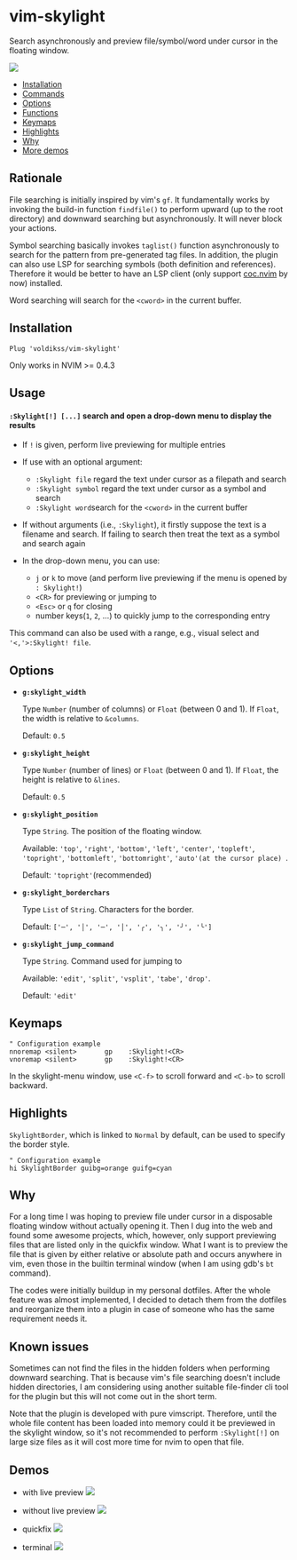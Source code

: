 # vim-skylight

Search asynchronously and preview file/symbol/word under cursor in the floating window.

![](https://user-images.githubusercontent.com/20282795/107115215-fc7ee800-68a5-11eb-88cf-b66bb2c64257.png)

- [Installation](#installation)
- [Commands](#commands)
- [Options](#options)
- [Functions](#functions)
- [Keymaps](#keymaps)
- [Highlights](#highlights)
- [Why](#why)
- [More demos](#demos)

## Rationale

File searching is initially inspired by vim's `gf`. It fundamentally works by
invoking the build-in function `findfile()` to perform upward (up to the root
directory) and downward searching but asynchronously. It will never block your
actions.

Symbol searching basically invokes `taglist()` function asynchronously to
search for the pattern from pre-generated tag files. In addition, the plugin
can also use LSP for searching symbols (both definition and references).
Therefore it would be better to have an LSP client (only support [coc.nvim][1]
by now) installed.

Word searching will search for the `<cword>` in the current buffer.

## Installation

```vim
Plug 'voldikss/vim-skylight'
```

Only works in NVIM >= 0.4.3

## Usage

#### `:Skylight[!] [...]` search and open a drop-down menu to display the results

- If `!` is given, perform live previewing for multiple entries
- If use with an optional argument:
  - `:Skylight file` regard the text under cursor as a filepath and search
  - `:Skylight symbol` regard the text under cursor as a symbol and search
  - `:Skylight word`search for the `<cword>` in the current buffer
- If without arguments (i.e., `:Skylight`), it firstly suppose the text is a
  filename and search. If failing to search then treat the text as a symbol
  and search again

- In the drop-down menu, you can use:
  - `j` or `k` to move (and perform live previewing if the menu is opened by `: Skylight!`)
  - `<CR>` for previewing or jumping to
  - `<Esc>` or `q` for closing
  - number keys(`1`, `2`, ...) to quickly jump to the corresponding entry

This command can also be used with a range, e.g., visual select and `'<,'>:Skylight! file`.

## Options

- **`g:skylight_width`**

  Type `Number` (number of columns) or `Float` (between 0 and 1). If `Float`,
  the width is relative to `&columns`.

  Default: `0.5`

- **`g:skylight_height`**

  Type `Number` (number of lines) or `Float` (between 0 and 1). If `Float`, the
  height is relative to `&lines`.

  Default: `0.5`

- **`g:skylight_position`**

  Type `String`. The position of the floating window.

  Available: `'top'`, `'right'`, `'bottom'`, `'left'`, `'center'`, `'topleft'`,
  `'topright'`, `'bottomleft'`, `'bottomright'`, `'auto'(at the cursor place) `.

  Default: `'topright'`(recommended)

- **`g:skylight_borderchars`**

  Type `List` of `String`. Characters for the border.

  Default: `['─', '│', '─', '│', '╭', '╮', '╯', '╰']`

- **`g:skylight_jump_command`**

  Type `String`. Command used for jumping to

  Available: `'edit'`, `'split'`, `'vsplit'`, `'tabe'`, `'drop'`.

  Default: `'edit'`

## Keymaps

```vim
" Configuration example
nnoremap <silent>       gp    :Skylight!<CR>
vnoremap <silent>       gp    :Skylight!<CR>
```

In the skylight-menu window, use `<C-f>` to scroll forward and `<C-b>` to
scroll backward.

## Highlights

`SkylightBorder`, which is linked to `Normal` by default, can be used to
specify the border style.

```vim
" Configuration example
hi SkylightBorder guibg=orange guifg=cyan
```

## Why

For a long time I was hoping to preview file under cursor in a disposable
floating window without actually opening it. Then I dug into the web and found
some awesome projects, which, however, only support previewing files that are
listed only in the quickfix window. What I want is to preview the file that is
given by either relative or absolute path and occurs anywhere in vim, even
those in the builtin terminal window (when I am using gdb's `bt` command).

The codes were initially buildup in my personal dotfiles. After the whole
feature was almost implemented, I decided to detach them from the dotfiles and
reorganize them into a plugin in case of someone who has the same requirement
needs it.

## Known issues

Sometimes can not find the files in the hidden folders when performing
downward searching. That is because vim's file searching doesn't include
hidden directories, I am considering using another suitable file-finder cli
tool for the plugin but this will not come out in the short term.

Note that the plugin is developed with pure vimscript. Therefore, until the
whole file content has been loaded into memory could it be previewed in the
skylight window, so it's not recommended to perform `:Skylight[!]` on large
size files as it will cost more time for nvim to open that file.

## Demos

- with live preview
  ![](https://user-images.githubusercontent.com/20282795/107115209-f2f58000-68a5-11eb-9880-a260058e54cb.gif)

- without live preview
  ![](https://user-images.githubusercontent.com/20282795/107115213-f6890700-68a5-11eb-91d8-7beecee2262c.gif)

- quickfix
  ![](https://user-images.githubusercontent.com/20282795/103435745-4a248700-4c4e-11eb-943f-4aa78fb801f9.gif)

- terminal
  ![](https://user-images.githubusercontent.com/20282795/103435599-d7b2a780-4c4b-11eb-94c6-a05398145c2f.gif)

[1]: (https://github.com/neoclide/coc.nvim)
